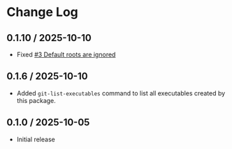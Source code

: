 # Change Log

## 0.1.10 / 2025-10-10

- Fixed [#3 Default roots are ignored](https://github.com/mslinn/git_tree_go/issues/3)


## 0.1.6 / 2025-10-10

- Added `git-list-executables` command to list all executables created by this package.


## 0.1.0 / 2025-10-05

- Initial release
